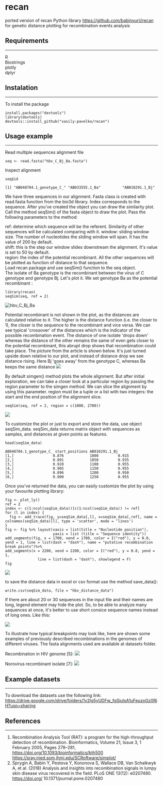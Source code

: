 
# recan
ported version of recan Python library https://github.com/babinyurii/recan for genetic distance plotting for recombination events analysis
## Requirements
***
R  
Biostrings  
plotly  
dplyr  


## Instalation
***
To install the package
```
install.packages("devtools")
library(devtools)
devtools::install_github("vasily-pavelko/recan")
```

## Usage example
***
Read multiple sequences alignment file
```
seq <- read.fasta("hbv_C_Bj_Ba.fasta")
```
Inspect alignment   
```
seq$id
```

```{r}
[1] "AB048704.1_genotype_C_" "AB033555.1_Ba"          "AB010291.1_Bj"         
```
We have three sequences in our alignment. Fasta class is created with read.fasta function from the bio3d library. Index corresponds to the sequence. After you've created the object you can draw the similarity plot. Call the method seqSim() of the fasta object to draw the plot. Pass the following parameters to the method:

ref: determine which sequence will be the referent. Similarity of other sequences will be calculated comparing with it.
window: sliding window size. The number of nucleotides the sliding window will span. It has the value of 200 by default.  
shift: this is the step our window slides downstream the alignment. It's value is set to 50 by default.  
region: the index of the potential recombinant. All the other sequences will be plotted as function of distance to that sequence.  
Load recan package and use seqSim() function to the seq object.  
The isolate of Ba genotype is the recombinant between the virus of C genotype and genotype Bj. Let's plot it. We set genotype Ba as the potential recombinant :
```
library(recan)
seqSim(seq, ref = 2)

```
![hbv_C_Bj_Ba](plots/HBV_1_rec_C_B.png)


Potential recombinant is not shown in the plot, as the distances are calculated relative to it. The higher is the distance function (i.e. the closer to 1), the closer is the sequence to the recombinant and vice versa.
We can see typical 'crossover' of the distances which is the indicator of the possible recombination event. The distance of one isolate 'drops down' whereas the distance of the other remains the same of even gets closer to the potential recombinant, this abrupt drop shows that recombination could take place.
The picture from the article is shown below. It's just turned upside down relative to our plot, and instead of distance drop we see distance rising. Here Bj 'goes away' from the genotype C, whereas Ba keeps the same distance
![](plots/hbv_C_Bj_Ba.png)

By default simgen() method plots the whole alignment. But after initial exploration, we can take a closer look at a particular region by passing the region parameter to the simgen method. We can slice the alignment by using this parameter. region must be a tuple or a list with two integers: the start and the end position of the alignment slice.
```
seqSim(seq, ref = 2, region = c(1000, 2700))
```
![](plots/hbv_slice_1.png)

To customize the plot or just to export and store the data, use object seqSim_data. seqSim_data returns matrix object with sequences as samples, and distances at given points as features.
```
head(seqSim_data)
```
```
AB048704.1_genotype_C_ start_positions AB010291.1_Bj
[1,]                  0.876            1000         0.915
[2,]                  0.891            1050         0.935
[3,]                  0.920            1100         0.955
[4,]                  0.905            1150         0.955
[5,]                  0.896            1200         0.950
[6,]                  0.900            1250         0.955
```

Once you've returned the data, you can easily customize the plot by using your favourite plotting library:
```
fig <- plot_ly()
ref = 2
index <- c(1:ncol(seqSim_data))[c(1:ncol(seqSim_data)) != ref]
for (l in index) {
  fig <- add_trace(fig, y=seqSim_data[,l], x=seqSim_data[,ref], name = colnames(seqSim_data)[l], type = 'scatter', mode = 'lines')
}
fig <- fig %>% layout(xaxis = list(title = "Nucleotide position"),
                      yaxis = list (title = "Sequence identity"))
add_segments(fig, x = 1700, xend = 1700, color = I("red"), y = 0.8, yend = 1, line = list(dash = "dash"), name = "putative recombination break points")%>%
add_segments(x = 2200, xend = 2200, color = I("red"), y = 0.8, yend = 1, 
               line = list(dash = "dash"), showlegend = F)
fig
```
![](plots/hbv_slice_1.png)

to save the distance data in excel or csv format use the method save_data():
```
write.csv(seqSim_data, file = "hbv_distance_data")
```
If there are about 20 or 30 sequences in the input file and their names are long, legend element may hide the plot. So, to be able to analyze many sequences at once, it's better to use short consice sequence names instead of long ones. Like this:

![](plots/short_names.png)

To illustrate how typical breakpoints may look like, here are shown some examples of previously described recombinations in the genomes of different viruses. The fasta alignments used are available at datasets folder.

Recombination in HIV genome [5]:
![](plots/hcv_2k_1b_rec.png)

Norovirus recombinant isolate [7]:
![](plots/norovirus_rec.png)


## Example datasets
***
To download the datasets use the following link: https://drive.google.com/drive/folders/1v2lg5yUDFw_fgSiulsA1uFeuzoGz0RjH?usp=sharing

## References
***
1. Recombination Analysis Tool (RAT): a program for the high-throughput detection of recombination. Bioinformatics, Volume 21, Issue 3, 1 February 2005, Pages 278–281, https://doi.org/10.1093/bioinformatics/bth500
https://sray.med.som.jhmi.edu/SCRoftware/simplot/
2. Sprygin A, Babin Y, Pestova Y, Kononova S, Wallace DB, Van Schalkwyk A, et al. (2018) Analysis and insights into recombination signals in lumpy skin disease virus recovered in the field. PLoS ONE 13(12): e0207480. https://doi.org/ 10.1371/journal.pone.0207480

